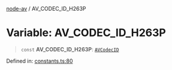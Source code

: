 [node-av](../globals.md) / AV\_CODEC\_ID\_H263P

# Variable: AV\_CODEC\_ID\_H263P

> `const` **AV\_CODEC\_ID\_H263P**: [`AVCodecID`](../type-aliases/AVCodecID.md)

Defined in: [constants.ts:80](https://github.com/seydx/av/blob/f8631fc881b394300b1479f511d55cf1c370a87f/src/constants/constants.ts#L80)
